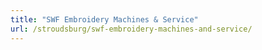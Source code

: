 ```yaml
---
title: "SWF Embroidery Machines & Service"
url: /stroudsburg/swf-embroidery-machines-and-service/
---
```

